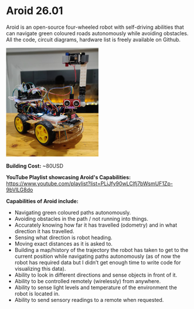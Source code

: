 # Aroid 26.01 

Aroid is an open-source four-wheeled robot with self-driving abilities that can navigate green coloured roads autonomously while avoiding obstacles. All the code, circuit diagrams, hardware list is freely available on Github.

<img src="https://github.com/ArshSekhon/Aroid26.01/raw/master/Docs/Aroid26.01.jpg" width="50%">

**Building Cost:** ~80USD

**YouTube Playlist showcasing Aroid's Capabilities:** https://www.youtube.com/playlist?list=PLiJfy90wLClfj7bWsmUF1Zp-9bVlLG8do

**Capabilities of Aroid include:**

- Navigating green coloured paths autonomously.
- Avoiding obstacles in the path / not running into things.
- Accurately knowing how far it has travelled (odometry) and in what direction it has travelled.
- Sensing what direction is robot heading.
- Moving exact distances as it is asked to.
- Building a map/history of the trajectory the robot has taken to get to the current position while navigating paths autonomously (as of now the robot has required data but I didn’t get enough time to write code for visualizing this data).
- Ability to look in different directions and sense objects in front of it.
- Ability to be controlled remotely (wirelessly) from anywhere.
- Ability to sense light levels and temperature of the environment the robot is located in.
- Ability to send sensory readings to a remote when requested.
